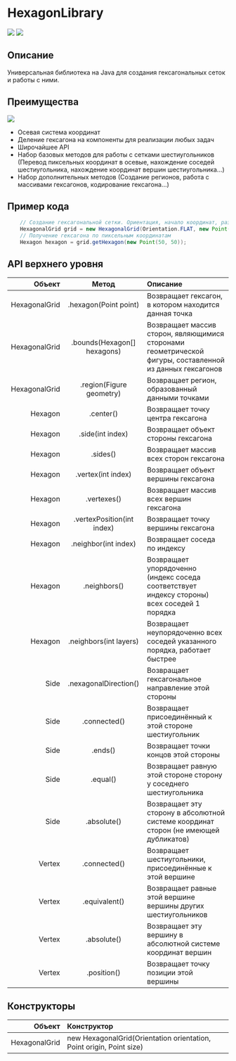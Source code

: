 # HexagonLibrary

![](https://img.shields.io/github/issues/pukpukov/HexagonLibrary-Java?style=for-the-badge&logo=appveyor) ![](https://img.shields.io/tokei/lines/github/pukpukov/HexagonLibrary-Java?style=for-the-badge&logo=appveyor)

## Описание
Универсальная библиотека на Java для создания гексагональных сеток и работы с ними. 
## Преимущества

![](https://img.shields.io/codefactor/grade/github/ancap-kun/HexagonLibrary?style=for-the-badge&logo=appveyor)

- Осевая система координат
- Деление гексагона на компоненты для реализации любых задач
- Широчайшее API
- Набор базовых методов для работы с сетками шестиугольников (Перевод пиксельных координат в осевые, нахождение соседей шестиугольника, нахождение координат вершин шестиугольника...)
- Набор дополнительных методов (Создание регионов, работа с массивами гексагонов, кодирование гексагона...)
## Пример кода
```java
    // Создание гексагональной сетки. Ориентация, начало координат, размер гексагона, настройки Morton64 (в большинстве случаев менять не надо)
    HexagonalGrid grid = new HexagonalGrid(Orientation.FLAT, new Point(0, 0), new Point(20, 20), new Morton64(2, 32));
    // Получение гексагона по пиксельным координатам
    Hexagon hexagon = grid.getHexagon(new Point(50, 50));
```
## API верхнего уровня
| Объект | Метод | Описание|
|----:|:----:|:----------|
| HexagonalGrid | .hexagon(Point point) | Возвращает гексагон, в котором находится данная точка |
| HexagonalGrid | .bounds(Hexagon[] hexagons) | Возвращает массив сторон, являющимися сторонами геометрической фигуры, составленной из данных гексагонов |
| HexagonalGrid | .region(Figure geometry) | Возвращает регион, образованный данными точками |
| Hexagon | .center() | Возвращает точку центра гексагона |
| Hexagon | .side(int index) | Возвращает объект стороны гексагона |
| Hexagon | .sides() | Возвращает массив всех сторон гексагона |
| Hexagon | .vertex(int index) | Возвращает объект вершины гексагона |
| Hexagon | .vertexes() | Возвращает массив всех вершин гексагона |
| Hexagon | .vertexPosition(int index) | Возвращает точку вершины гексагона |
| Hexagon | .neighbor(int index) | Возвращает соседа по индексу |
| Hexagon | .neighbors() | Возвращает упорядоченно (индекс соседа соответствует индексу стороны) всех соседей 1 порядка |
| Hexagon | .neighbors(int layers) | Возвращает неупорядоченно всех соседей указанного порядка, работает быстрее |
| Side | .nexagonalDirection() | Возвращает гексагональное направление этой стороны |
| Side | .connected() | Возвращает присоединённый к этой стороне шестиугольник |
| Side | .ends() | Возвращает точки концов этой стороны |
| Side | .equal() | Возвращает равную этой стороне сторону у соседнего шестиугольника |
| Side | .absolute() | Возвращает эту сторону в абсолютной системе координат сторон (не имеющей дубликатов) |
| Vertex | .connected() | Возвращает шестиугольники, присоединённые к этой вершине |
| Vertex | .equivalent() | Возвращает равные этой вершине вершины других шестиугольников |
| Vertex | .absolute() | Возвращает эту вершину в абсолютной системе координат вершин |
| Vertex | .position() | Возвращает точку позиции этой вершины |

## Конструкторы
| Объект | Конструктор |
|----:|:----------|
| HexagonalGrid | new HexagonalGrid(Orientation orientation, Point origin, Point size) |
